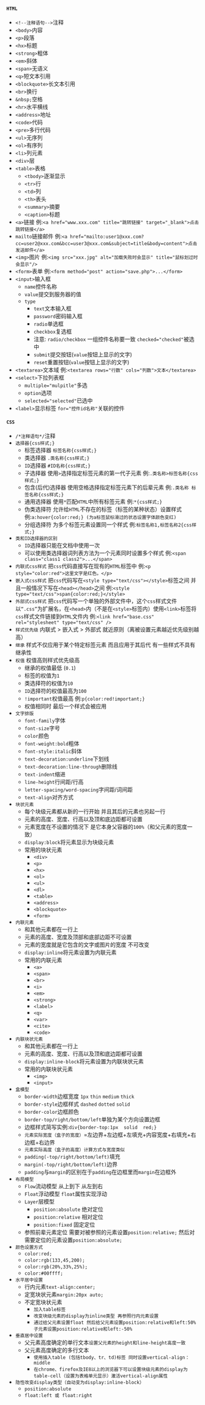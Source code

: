 #### `HTML`

* `<!--注释语句-->`注释
* `<body>`内容
* `<p>`段落
* `<hx>`标题
* `<strong>`粗体 
* `<em>`斜体
* `<span>`无语义
* `<q>`短文本引用
* `<blockquote>`长文本引用
* `<br>`换行
* `&nbsp;`空格
* `<hr>`水平横线
* `<address>`地址
* `<code>`代码 
* `<pre>`多行代码
* `<ul>`无序列 
* `<ol>`有序列 
* `<li>`列元素
* `<div>`层
* `<table>`表格 
    * `<tbody>`逐渐显示 
    * `<tr>`行 
    * `<td>`列 
    * `<th>`表头 
    * `<summary>`摘要 
    * `<caption>`标题
* `<a>`链接 例:`<a href="www.xxx.com" title="跳转链接" target="_blank">点击跳转链接</a>`
* `mailto`链接邮件 例:`<a href="mailto:user1@xxx.com?cc=user2@xxx.com&bcc=user3@xxx.com&subject=title&body=content">点击发送邮件</a>`
* `<img>`图片 例:`<img src="xxx.jpg" alt="加载失败时会显示" title="鼠标划过时会显示"/>`
* `<form>`表单 例:`<form method="post" action="save.php">...</form>`  
* `<input>`输入框 
    * `name`控件名称 
    * `value`提交到服务器的值
    * `type`
        * `text`文本输入框
        * `password`密码输入框
        * `radio`单选框
        * `checkbox`复选框
        * 注意: `radio/checkbox` 一组控件名称要一致 `checked="checked"`被选中
        * `submit`提交按钮(`value`按钮上显示的文字)
        * `reset`重置按钮(`value`按钮上显示的文字)
* `<textarea>`文本域 例:`<textarea rows="行数" cols="列数">文本</textarea>`
* `<select>`下拉列表框
    * `multiple="mulpitle"`多选 
    * `option`选项
    * `selected="selected"`已选中  
* `<label>`显示标签 `for="控件id名称"`关联的控件

#### `CSS`

* `/*注释语句*/`注释
* `选择器{css样式;}`
    * 标签选择器 `标签名称{css样式;}`
    * 类选择器 `.类名称{css样式;}`
    * `ID`选择器 `#ID名称{css样式;}`
    * 子选择器 使用`>`选择指定标签元素的第一代子元素 例:`.类名称>标签名称{css样式;}`
    * 包含(后代)选择器 使用空格选择指定标签元素下的后辈元素 例:`.类名称 标签名称{css样式;}`
    * 通用选择器 使用`*`匹配`HTML`中所有标签元素 例:`*{css样式;}`
    * 伪类选择符 允许给`HTML`不存在的标签（标签的某种状态）设置样式 例:`a:hover{color:red;} (为a标签鼠标滑过的状态设置字体颜色变红)`
    * 分组选择符 为多个标签元素设置同一个样式 例:`标签名称1,标签名称2{css样式;}`
* `类和ID选择器的区别`
    * `ID`选择器只能在文档中使用一次
    * 可以使用类选择器词列表方法为一个元素同时设置多个样式 例:`<span class="class1 class2">...</span>`
* `内联式css样式` 把`css`代码直接写在现有的`HTML`标签中 例:`<p style="color:red">这里文字是红色。</p>`
* `嵌入式css样式` 把`css`代码写在`<style type="text/css"></style>`标签之间 并且一般情况下写在`<head></head>`之间 例:`<style type="text/css">span{color:red;}</style>`
* `外部式css样式` 把`css`代码写一个单独的外部文件中，这个`css`样式文件以`“.css”`为扩展名，在`<head>`内（不是在`<style>`标签内）使用`<link>`标签将`css`样式文件链接到`HTML`文件内 例:`<link href="base.css" rel="stylesheet" type="text/css" />`
* `样式优先级` 内联式 > 嵌入式 > 外部式 就近原则（离被设置元素越近优先级别越高）
* `继承` 样式不仅应用于某个特定标签元素 而且应用于其后代 有一些样式不具有继承性
* `权值` 权值高则样式优先级高
    * 继承的权值最低 (`0.1`)
    * 标签的权值为`1`
    * 类选择符的权值为`10`
    * `ID`选择符的权值最高为`100`
    * `!important`权值最高 例:`p{color:red!important;}`
    * 权值相同时 最后一个样式会被应用
* `文字排版`
    * `font-family`字体
    * `font-size`字号
    * `color`颜色
    * `font-weight:bold`粗体
    * `font-style:italic`斜体
    * `text-decoration:underline`下划线
    * `text-decoration:line-through`删除线
    * `text-indent`缩进
    * `line-height`行间距/行高
    * `letter-spacing/word-spacing`字间距/词间距
    * `text-align`对齐方式
* `块状元素`
    * 每个块级元素都从新的一行开始 并且其后的元素也另起一行
    * 元素的高度、宽度、行高以及顶和底边距都可设置
    * 元素宽度在不设置的情况下 是它本身父容器的`100%`（和父元素的宽度一致）
    * `display:block`将元素显示为块级元素
    * 常用的块状元素 
        * `<div>`
        * `<p>`
        * `<hx>`
        * `<ol>`
        * `<ul>`
        * `<dl>`
        * `<table>`
        * `<address>`
        * `<blockquote>`
        * `<form>`
* `内联元素`
    * 和其他元素都在一行上
    * 元素的高度、宽度及顶部和底部边距不可设置
    * 元素的宽度就是它包含的文字或图片的宽度 不可改变
    * `display:inline`将元素设置为内联元素
    * 常用的内联元素
        * `<a>`
        * `<span>`
        * `<br>`
        * `<i>`
        * `<em>`
        * `<strong>`
        * `<label>`
        * `<q>`
        * `<var>`
        * `<cite>`
        * `<code>`
* `内联块状元素` 
    * 和其他元素都在一行上
    * 元素的高度、宽度、行高以及顶和底边距都可设置
    * `display:inline-block`将元素设置为内联块状元素
    * 常用的内联块状元素
        * `<img>`
        * `<input>`
* `盒模型`
    * `border-width`边框宽度 `1px` `thin` `medium` `thick`
    * `border-style`边框样式 `dashed` `dotted` `solid`
    * `border-color`边框颜色
    * `border-top/right/bottom/left`单独为某个方向设置边框
    * 边框样式简写实例:`div{border-top:1px  solid  red;}`
    * `元素实际宽度（盒子的宽度）`=左边界+左边框+左填充+内容宽度+右填充+右边框+右边界
    * `元素实际高度（盒子的高度）计算方式与宽度类似`
    * `padding(-top/right/bottom/left)`填充
    * `margin(-top/right/bottom/left)`边界
    * `padding`与`margin`的区别在于`padding`在边框里而`margin`在边框外
* `布局模型`
    * `Flow`流动模型 从上到下 从左到右
    * `Float`浮动模型 `float`属性实现浮动
    * `Layer`层模型 
        * `position:absolute` 绝对定位
        * `position:relative` 相对定位
        * `position:fixed` 固定定位
    * 参照前辈元素定位 需要对被参照的元素设置`position:relative;` 然后对需要定位的元素设置`position:absolute;`
* `颜色设置方式`
    * `color:red;`
    * `color:rgb(133,45,200);`
    * `color:rgb(20%,33%,25%);`
    * `color:#00ffff;`
* `水平居中设置`
    * 行内元素`text-align:center;`
    * 定宽块状元素`margin:20px auto;`
    * 不定宽块状元素
        * `加入table标签` 
        * `改变块级元素的display为inline类型 再参照行内元素设置` 
        * `通过给父元素设置float 然后给父元素设置position:relative和left:50% 子元素设置position:relative和left:-50%`
* `垂直居中设置`
    * 父元素高度确定的单行文本`设置父元素的height和line-height高度一致`
    * 父元素高度确定的多行文本 
        * `使用插入table (包括tbody、tr、td)标签 同时设置vertical-align：middle` 
        * `在chrome、firefox及IE8以上的浏览器下可以设置块级元素的display为table-cell（设置为表格单元显示）激活vertical-align属性`
* `隐性改变display类型（自动变为display:inline-block）`
    * `position:absolute`
    * `float:left 或 float:right`
